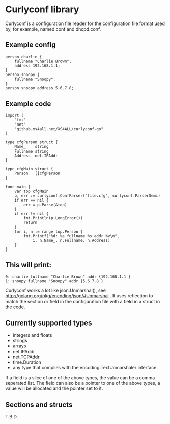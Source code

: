 # Curlyconf library

Curlyconf is a configuration file reader for the configuration
file format used by, for example, named.conf and dhcpd.conf.

## Example config

	person charlie {
		fullname "Charlie Brown";
		address 192.168.1.1;
	}
	person snoopy {
		fullname "Snoopy";
	}
	person snoopy address 5.6.7.8;

## Example code

	import (
		"fmt"
		"net"
		"github.xs4all.net/XS4ALL/curlyconf-go"
	)

	type cfgPerson struct {
		Name_	 string
		Fullname string
		Address	 net.IPAddr
	}

	type cfgMain struct {
		Person	 []cfgPerson
	}

	func main {
		var top cfgMain
		p, err := curlyconf.ConfParser("file.cfg", curlyconf.ParserSemi)
		if err == nil {
			err = p.Parse(&top)
		}
		if err != nil {
			fmt.Println(p.LongError())
			return
		}
		for i, n := range top.Person {
			fmt.Printf("%d: %s fullname %s addr %v\n",
				i, n.Name_, n.Fullname, n.Address)
		}
	}

## This will print:

	0: charlie fullname "Charlie Brown" addr {192.168.1.1 }
	1: snoopy fullname "Snoopy" addr {5.6.7.8 }

Curlyconf works a lot like json.Unmarshal(), see
http://golang.org/pkg/encoding/json/#Unmarshal . It uses reflection
to match the section or field in the configuration file with
a field in a struct in the code.

## Currently supported types

* integers and floats
* strings
* arrays
* net.IPAddr
* net.TCPAddr
* time.Duration
* any type that complies with the encoding.TextUnmarshaler interface.

If a field is a slice of one of the above types, the value can be a
comma seperated list. The field can also be a pointer to one of the
above types, a value will be allocated and the pointer set to it.

## Sections and structs

T.B.D.

